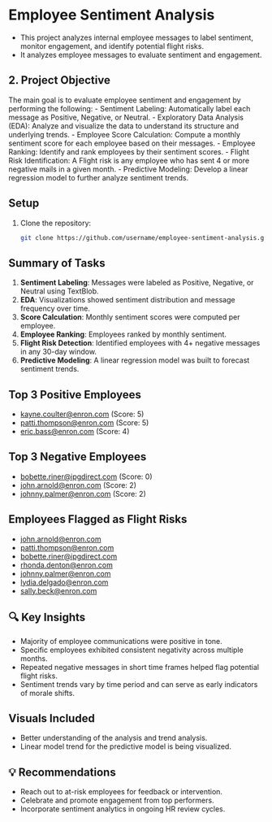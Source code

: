 
# Employee Sentiment Analysis

 - This project analyzes internal employee messages to label sentiment, monitor engagement, and identify potential flight risks.
 - It analyzes employee messages to evaluate sentiment and engagement.

## 2. Project Objective
   The main goal is to evaluate employee sentiment and engagement by performing the following:
    - Sentiment Labeling: Automatically label each message as Positive, Negative, or Neutral.
    - Exploratory Data Analysis (EDA): Analyze and visualize the data to understand its structure and underlying trends.
    - Employee Score Calculation: Compute a monthly sentiment score for each employee based on their messages.
    - Employee Ranking: Identify and rank employees by their sentiment scores.
    - Flight Risk Identification: A Flight risk is any employee who has sent 4 or more negative mails in a given month.
    - Predictive Modeling: Develop a linear regression model to further analyze sentiment trends.

## Setup
1. Clone the repository:
   ```bash
   git clone https://github.com/username/employee-sentiment-analysis.git

## Summary of Tasks

1. **Sentiment Labeling**: Messages were labeled as Positive, Negative, or Neutral using TextBlob.
2. **EDA**: Visualizations showed sentiment distribution and message frequency over time.
3. **Score Calculation**: Monthly sentiment scores were computed per employee.
4. **Employee Ranking**: Employees ranked by monthly sentiment.
5. **Flight Risk Detection**: Identified employees with 4+ negative messages in any 30-day window.
6. **Predictive Modeling**: A linear regression model was built to forecast sentiment trends.

## Top 3 Positive Employees
- kayne.coulter@enron.com (Score: 5)
- patti.thompson@enron.com (Score: 5)
- eric.bass@enron.com (Score: 4)

## Top 3 Negative Employees
- bobette.riner@ipgdirect.com (Score: 0)
- john.arnold@enron.com (Score: 2)
- johnny.palmer@enron.com (Score: 2)

## Employees Flagged as Flight Risks
- john.arnold@enron.com
- patti.thompson@enron.com
- bobette.riner@ipgdirect.com
- rhonda.denton@enron.com
- johnny.palmer@enron.com
- lydia.delgado@enron.com
- sally.beck@enron.com

## 🔍 Key Insights
- Majority of employee communications were positive in tone.
- Specific employees exhibited consistent negativity across multiple months.
- Repeated negative messages in short time frames helped flag potential flight risks.
- Sentiment trends vary by time period and can serve as early indicators of morale shifts.

## Visuals Included

 - Better understanding of the analysis and trend analysis.
 - Linear model trend for the predictive model is being visualized.

## 💡 Recommendations
- Reach out to at-risk employees for feedback or intervention.
- Celebrate and promote engagement from top performers.
- Incorporate sentiment analytics in ongoing HR review cycles.


